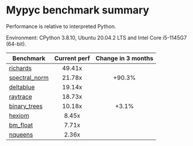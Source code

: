 # Mypyc benchmark summary

Performance is relative to interpreted Python.

Environment: CPython 3.8.10, Ubuntu 20.04.2 LTS and Intel Core i5-1145G7 (64-bit).

| Benchmark | Current perf | Change in 3 months |
| --- | :---: | :---: |
| [richards](benchmarks/richards.md) | 49.41x |  |
| [spectral_norm](benchmarks/spectral_norm.md) | 21.78x | +90.3% |
| [deltablue](benchmarks/deltablue.md) | 19.14x |  |
| [raytrace](benchmarks/raytrace.md) | 18.73x |  |
| [binary_trees](benchmarks/binary_trees.md) | 10.18x | +3.1% |
| [hexiom](benchmarks/hexiom.md) | 8.45x |  |
| [bm_float](benchmarks/bm_float.md) | 7.71x |  |
| [nqueens](benchmarks/nqueens.md) | 2.36x |  |
